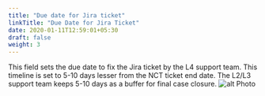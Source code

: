 ```yaml
---
title: "Due date for Jira ticket"
linkTitle: "Due Date for Jira Ticket"
date: 2020-01-11T12:59:01+05:30
draft: false
weight: 3
---
```

This field sets the due date to fix the Jira ticket by the L4 support team. This timeline is set to 5-10 days lesser from the NCT ticket end date. The L2/L3 support team keeps 5-10 days as a buffer for final case closure.
![alt Photo](/due_ddate.png "Photo")
<br>
